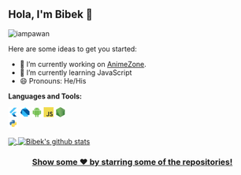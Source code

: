 ## Hola, I'm Bibek 👋

<p align="left"> <img src="https://komarev.com/ghpvc/?username=spyderbibek&label=Views&color=blue&style=plastic" alt="iampawan" /> </p>

Here are some ideas to get you started:

- 🔭 I’m currently working on [AnimeZone](http://animezone.info/).
- 🌱 I’m currently learning JavaScript
- 😄 Pronouns: He/His

**Languages and Tools:**  

<code><img height="20" src="https://raw.githubusercontent.com/github/explore/80688e429a7d4ef2fca1e82350fe8e3517d3494d/topics/flutter/flutter.png"></code>
<code><img height="20" src="https://raw.githubusercontent.com/github/explore/80688e429a7d4ef2fca1e82350fe8e3517d3494d/topics/dart/dart.png"></code>
<code><img height="20" src="https://raw.githubusercontent.com/github/explore/80688e429a7d4ef2fca1e82350fe8e3517d3494d/topics/android/android.png"></code>
<code><img height="20" src="https://raw.githubusercontent.com/github/explore/80688e429a7d4ef2fca1e82350fe8e3517d3494d/topics/javascript/javascript.png"></code>
<code><img height="20" src="https://raw.githubusercontent.com/github/explore/80688e429a7d4ef2fca1e82350fe8e3517d3494d/topics/nodejs/nodejs.png"></code>  
<code><img height="20" src="https://raw.githubusercontent.com/github/explore/80688e429a7d4ef2fca1e82350fe8e3517d3494d/topics/python/python.png"></code> 

<a href="https://github.com/iampawan">
  <img align="center" src="https://github-readme-stats.vercel.app/api/top-langs/?username=spyderbibek&theme=light&hide_langs_below=1" />
</a>
<a href="https://github.com/iampawan">
 <img align="center" src="https://github-readme-stats.vercel.app/api?username=spyderbibek&show_icons=true&theme=light&line_height=27" alt="Bibek's github stats"/>
  
<div align="center">

### Show some ❤️ by starring some of the repositories!

</div>

